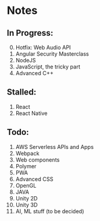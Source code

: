 # Notes

## In Progress:
0. Hotfix: Web Audio API
0. Angular Security Masterclass
0. NodeJS
0. JavaScript, the tricky part
0. Advanced C++

## Stalled:
1. React
2. React Native

## Todo:
1. AWS Serverless APIs and Apps
2. Webpack
3. Web components
4. Polymer
5. PWA
6. Advanced CSS
7. OpenGL
8. JAVA
9. Unity 2D
10. Unity 3D
11. AI, ML stuff (to be decided)
